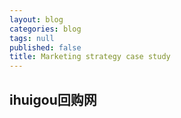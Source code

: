 ```yaml
---
layout: blog
categories: blog
tags: null
published: false
title: Marketing strategy case study
---
```


## ihuigou回购网
